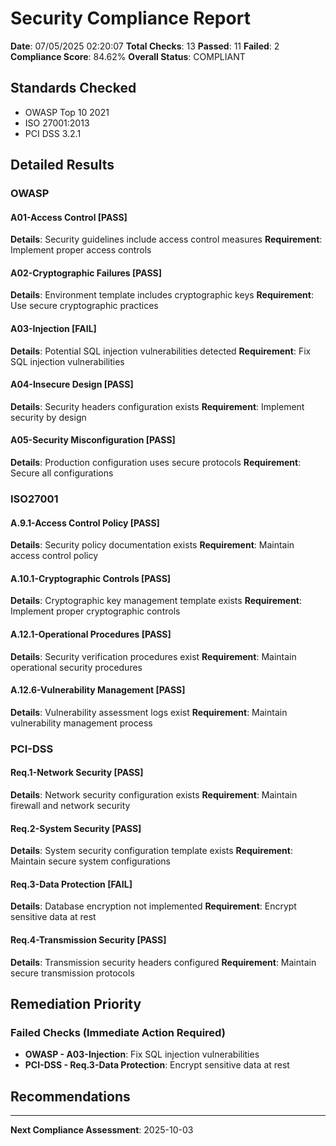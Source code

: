 ﻿# Security Compliance Report

**Date**: 07/05/2025 02:20:07
**Total Checks**: 13
**Passed**: 11
**Failed**: 2
**Compliance Score**: 84.62%
**Overall Status**: COMPLIANT

## Standards Checked
- OWASP Top 10 2021
- ISO 27001:2013
- PCI DSS 3.2.1

## Detailed Results

### OWASP

#### A01-Access Control [PASS]
**Details**: Security guidelines include access control measures
**Requirement**: Implement proper access controls

#### A02-Cryptographic Failures [PASS]
**Details**: Environment template includes cryptographic keys
**Requirement**: Use secure cryptographic practices

#### A03-Injection [FAIL]
**Details**: Potential SQL injection vulnerabilities detected
**Requirement**: Fix SQL injection vulnerabilities

#### A04-Insecure Design [PASS]
**Details**: Security headers configuration exists
**Requirement**: Implement security by design

#### A05-Security Misconfiguration [PASS]
**Details**: Production configuration uses secure protocols
**Requirement**: Secure all configurations

### ISO27001

#### A.9.1-Access Control Policy [PASS]
**Details**: Security policy documentation exists
**Requirement**: Maintain access control policy

#### A.10.1-Cryptographic Controls [PASS]
**Details**: Cryptographic key management template exists
**Requirement**: Implement proper cryptographic controls

#### A.12.1-Operational Procedures [PASS]
**Details**: Security verification procedures exist
**Requirement**: Maintain operational security procedures

#### A.12.6-Vulnerability Management [PASS]
**Details**: Vulnerability assessment logs exist
**Requirement**: Maintain vulnerability management process

### PCI-DSS

#### Req.1-Network Security [PASS]
**Details**: Network security configuration exists
**Requirement**: Maintain firewall and network security

#### Req.2-System Security [PASS]
**Details**: System security configuration template exists
**Requirement**: Maintain secure system configurations

#### Req.3-Data Protection [FAIL]
**Details**: Database encryption not implemented
**Requirement**: Encrypt sensitive data at rest

#### Req.4-Transmission Security [PASS]
**Details**: Transmission security headers configured
**Requirement**: Maintain secure transmission protocols

## Remediation Priority

### Failed Checks (Immediate Action Required)
- **OWASP - A03-Injection**: Fix SQL injection vulnerabilities
- **PCI-DSS - Req.3-Data Protection**: Encrypt sensitive data at rest

## Recommendations

---
**Next Compliance Assessment**: 2025-10-03

